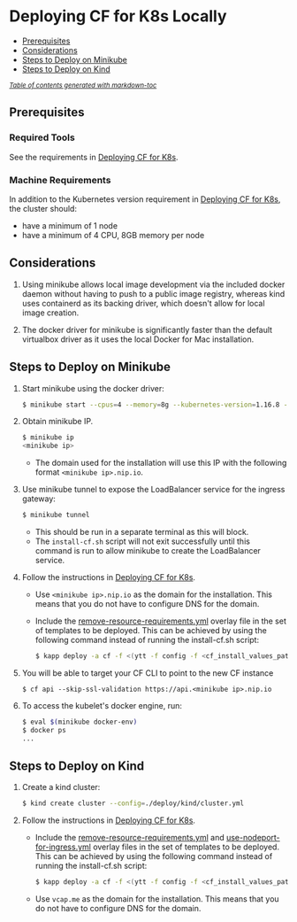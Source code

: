 # Deploying CF for K8s Locally

- [Prerequisites](#prerequisites)
- [Considerations](#considerations)
- [Steps to Deploy on Minikube](#steps-to-deploy-on-minikube)
- [Steps to Deploy on Kind](#steps-to-deploy-on-kind)

<small><i><a href='http://ecotrust-canada.github.io/markdown-toc/'>Table of contents generated with markdown-toc</a></i></small>

## Prerequisites

### Required Tools

See the requirements in [Deploying CF for K8s](deploy.md#required-tools).

### Machine Requirements

In addition to the Kubernetes version requirement in [Deploying CF for K8s](deploy.md#kubernetes-cluster-requirements), the cluster should:

* have a minimum of 1 node
* have a minimum of 4 CPU, 8GB memory per node

## Considerations

1. Using minikube allows local image development via the included docker daemon
   without having to push to a public image registry, whereas kind uses
   containerd as its backing driver, which doesn't allow for local image
   creation.

1. The docker driver for minikube is significantly faster than the default
   virtualbox driver as it uses the local Docker for Mac installation.

## Steps to Deploy on Minikube

1. Start minikube using the docker driver:
   ```bash
   $ minikube start --cpus=4 --memory=8g --kubernetes-version=1.16.8 --driver=docker
   ```

1. Obtain minikube IP.
   ```bash
   $ minikube ip
   <minikube ip>
   ```
   * The domain used for the installation will use this IP with the following format `<minikube ip>.nip.io`.

1. Use minikube tunnel to expose the LoadBalancer service for the ingress
   gateway:
   ```bash
   $ minikube tunnel
   ```
   * This should be run in a separate terminal as this will block.
   * The `install-cf.sh` script will not exit successfully until this command is
     run to allow minikube to create the LoadBalancer service.

1. Follow the instructions in [Deploying CF for K8s](deploy.md).
   * Use `<minikube ip>.nip.io` as the domain for the installation. This means that you do not have to
     configure DNS for the domain.
   * Include the [remove-resource-requirements.yml](../config-optional/remove-resource-requirements.yml)
     overlay file in the set of templates to be deployed. This can be achieved by
     using the following command instead of running the install-cf.sh script:
     
     ```bash
     $ kapp deploy -a cf -f <(ytt -f config -f <cf_install_values_path> -f config-optional/remove-resource-requirements.yml)
     ```

1. You will be able to target your CF CLI to point to the new CF instance
   ```console
   $ cf api --skip-ssl-validation https://api.<minikube ip>.nip.io
   ```

1. To access the kubelet's docker engine, run:
   ```bash
   $ eval $(minikube docker-env)
   $ docker ps
   ...
   ```

## Steps to Deploy on Kind

1. Create a kind cluster:
   ```bash
   $ kind create cluster --config=./deploy/kind/cluster.yml
   ```

1. Follow the instructions in [Deploying CF for K8s](deploy.md).
   * Include the [remove-resource-requirements.yml](../config-optional/remove-resource-requirements.yml) and
     [use-nodeport-for-ingress.yml](../config-optional/use-nodeport-for-ingress.yml)
     overlay files in the set of templates to be deployed. This can be achieved by
     using the following command instead of running the install-cf.sh script:
     ```bash
     $ kapp deploy -a cf -f <(ytt -f config -f <cf_install_values_path> -f config-optional/remove-resource-requirements.yml -f config-optional/use-nodeport-for-ingress.yml)
     ```
   * Use `vcap.me` as the domain for the installation. This means that you do not have to
     configure DNS for the domain.
